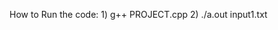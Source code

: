 How to Run the code:
                    1) g++ PROJECT.cpp
                    2) ./a.out input1.txt
